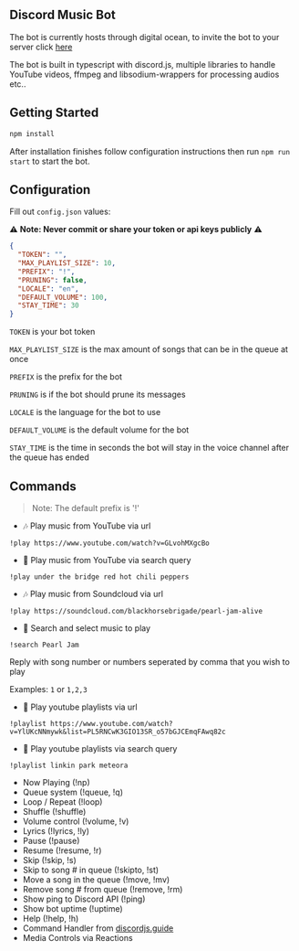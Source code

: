 ## Discord Music Bot

The bot is currently hosts through digital ocean, to invite the bot to your server click [here](https://discord.com/api/oauth2/authorize?client_id=1056656249581740122&permissions=2184185856&scope=applications.commands%20bot)

The bot is built in typescript with discord.js, multiple libraries to handle YouTube videos, ffmpeg and libsodium-wrappers for processing audios etc..

## Getting Started

```sh
npm install
```

After installation finishes follow configuration instructions then run `npm run start` to start the bot.

## Configuration

Fill out `config.json` values:

⚠️ **Note: Never commit or share your token or api keys publicly** ⚠️

```json
{
  "TOKEN": "",
  "MAX_PLAYLIST_SIZE": 10,
  "PREFIX": "!",
  "PRUNING": false,
  "LOCALE": "en",
  "DEFAULT_VOLUME": 100,
  "STAY_TIME": 30
}
```

`TOKEN` is your bot token

`MAX_PLAYLIST_SIZE` is the max amount of songs that can be in the queue at once

`PREFIX` is the prefix for the bot

`PRUNING` is if the bot should prune its messages

`LOCALE` is the language for the bot to use

`DEFAULT_VOLUME` is the default volume for the bot

`STAY_TIME` is the time in seconds the bot will stay in the voice channel after the queue has ended


## Commands

> Note: The default prefix is '!'

- 🎶 Play music from YouTube via url

`!play https://www.youtube.com/watch?v=GLvohMXgcBo`

- 🔎 Play music from YouTube via search query

`!play under the bridge red hot chili peppers`

- 🎶 Play music from Soundcloud via url

`!play https://soundcloud.com/blackhorsebrigade/pearl-jam-alive`

- 🔎 Search and select music to play

`!search Pearl Jam`

Reply with song number or numbers seperated by comma that you wish to play

Examples: `1` or `1,2,3`

- 📃 Play youtube playlists via url

`!playlist https://www.youtube.com/watch?v=YlUKcNNmywk&list=PL5RNCwK3GIO13SR_o57bGJCEmqFAwq82c`

- 🔎 Play youtube playlists via search query

`!playlist linkin park meteora`

- Now Playing (!np)
- Queue system (!queue, !q)
- Loop / Repeat (!loop)
- Shuffle (!shuffle)
- Volume control (!volume, !v)
- Lyrics (!lyrics, !ly)
- Pause (!pause)
- Resume (!resume, !r)
- Skip (!skip, !s)
- Skip to song # in queue (!skipto, !st)
- Move a song in the queue (!move, !mv)
- Remove song # from queue (!remove, !rm)
- Show ping to Discord API (!ping)
- Show bot uptime (!uptime)
- Help (!help, !h)
- Command Handler from [discordjs.guide](https://discordjs.guide/)
- Media Controls via Reactions

